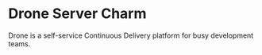 # Drone Server Charm

Drone is a self-service Continuous Delivery platform for busy development teams.